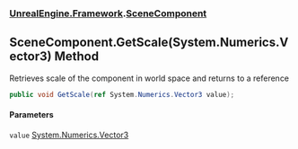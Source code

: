 ### [UnrealEngine.Framework](./UnrealEngine-Framework.md 'UnrealEngine.Framework').[SceneComponent](./SceneComponent.md 'UnrealEngine.Framework.SceneComponent')
## SceneComponent.GetScale(System.Numerics.Vector3) Method
Retrieves scale of the component in world space and returns to a reference  
```csharp
public void GetScale(ref System.Numerics.Vector3 value);
```
#### Parameters
<a name='UnrealEngine-Framework-SceneComponent-GetScale(System-Numerics-Vector3)-value'></a>
`value` [System.Numerics.Vector3](https://docs.microsoft.com/en-us/dotnet/api/System.Numerics.Vector3 'System.Numerics.Vector3')  
  
